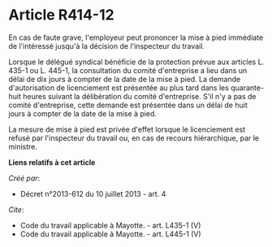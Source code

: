 # Article R414-12

En cas de faute grave, l'employeur peut prononcer la mise à pied immédiate de l'intéressé jusqu'à la décision de l'inspecteur
du travail. 

Lorsque le délégué syndical bénéficie de la protection prévue aux articles L. 435-1 ou L. 445-1, la consultation du comité
d'entreprise a lieu dans un délai de dix jours à compter de la date de la mise à pied. La demande d'autorisation de
licenciement est présentée au plus tard dans les quarante-huit heures suivant la délibération du comité d'entreprise. S'il
n'y a pas de comité d'entreprise, cette demande est présentée dans un délai de huit jours à compter de la date de la mise à
pied. 

La mesure de mise à pied est privée d'effet lorsque le licenciement est refusé par l'inspecteur du travail ou, en cas de
recours hiérarchique, par le ministre.

**Liens relatifs à cet article**

_Créé par_:

  - Décret n°2013-612 du 10 juillet 2013 - art. 4

_Cite_:

  - Code du travail applicable à Mayotte. - art. L435-1 (V)
  - Code du travail applicable à Mayotte. - art. L445-1 (V)
